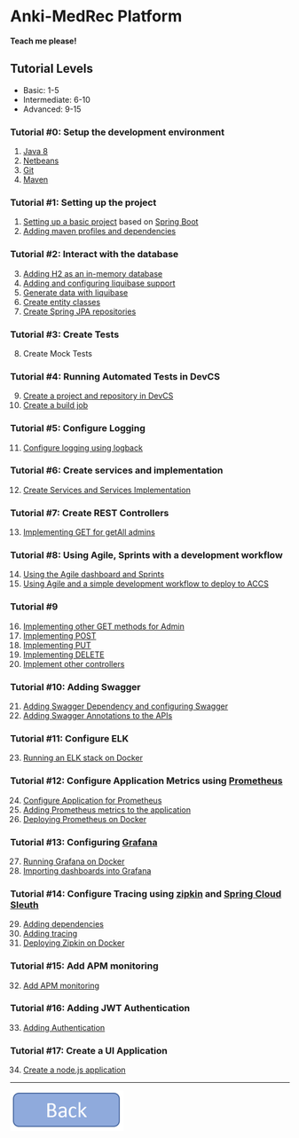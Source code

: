 **Anki-MedRec Platform**
===================


**Teach me please!**

## Tutorial Levels

- Basic: 1-5
- Intermediate: 6-10
- Advanced: 9-15

### Tutorial #0: Setup the development environment
1. [Java 8](./basic/0.md)
2. [Netbeans](./basic/0.md)
3. [Git](./basic/0.md)
4. [Maven](./basic/0.md)

### Tutorial #1: Setting up the project

1. [Setting up a basic project](./basic/1.md) based on [Spring Boot](http://projects.spring.io/spring-boot/)
2. [Adding maven profiles and dependencies](./basic/2.md)

### Tutorial #2: Interact with the database
3. [Adding H2 as an in-memory database](./basic/3.md)
4. [Adding and configuring liquibase support](./basic/4.md)
5. [Generate data with liquibase](./basic/5.md)
6. [Create entity classes](./basic/6.md)
7. [Create Spring JPA repositories](./basic/7.md)

### Tutorial #3: Create Tests 
8. Create Mock Tests

### Tutorial #4: Running Automated Tests in DevCS
9. [Create a project and repository in DevCS](./basic/9.md)
10. [Create a build job](./basic/10.md)

### Tutorial #5: Configure Logging
11. [Configure logging using logback](./basic/11.md)

### Tutorial #6: Create services and implementation
12. [Create Services and Services Implementation](./intermediate/12.md)

### Tutorial #7: Create REST Controllers
13. [Implementing GET for getAll admins](./intermediate/13.md) 

### Tutorial #8: Using Agile, Sprints with a development workflow 
14. [Using the Agile dashboard and Sprints](./intermediate/14.md)
15. [Using Agile and a simple development workflow to deploy to ACCS](./intermediate/15.md)

### Tutorial #9
16. [Implementing other GET methods for Admin](./intermediate/16.md)
17. [Implementing POST](./intermediate/17.md)
18. [Implementing PUT](./intermediate/18.md)
19. [Implementing DELETE](./intermediate/19.md)
20. [Implement other controllers](./intermediate/20.md)

### Tutorial #10: Adding Swagger
21. [Adding Swagger Dependency and configuring Swagger](./intermediate/21.md)
22. [Adding Swagger Annotations to the APIs](./intermediate/22.md)

### Tutorial #11: Configure ELK
23. [Running an ELK stack on Docker](./advanced/23.md)

### Tutorial #12: Configure Application Metrics using [Prometheus](https://prometheus.io/)
24. [Configure Application for Prometheus]()
25. [Adding Prometheus metrics to the application]()
26. [Deploying Prometheus on Docker]()

### Tutorial #13: Configuring [Grafana](https://grafana.com/)
27. [Running Grafana on Docker]()
28. [Importing dashboards into Grafana]()

### Tutorial #14: Configure Tracing using [zipkin](http://zipkin.io/) and [Spring Cloud Sleuth](https://cloud.spring.io/spring-cloud-sleuth/)
29. [Adding dependencies]()
30. [Adding tracing]()
31. [Deploying Zipkin on Docker]()

### Tutorial #15: Add APM monitoring
32. [Add APM monitoring]()

### Tutorial #16: Adding JWT Authentication 
33. [Adding Authentication]()

### Tutorial #17: Create a UI Application
34. [Create a node.js application]()



----------

<a href="index" rel="Go back">![link text](back.png "Go Back")</a>

